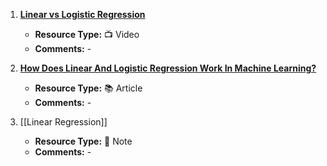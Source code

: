 1. [**Linear vs Logistic Regression**](https://www.youtube.com/watch?v=OCwZyYH14uw&list=PLasd6OSjN2oK4nLzXk7isXA9IjBKB4hdB&index=8&t=838s)
   - **Resource Type:** 📺 Video
   - **Comments:** -

2. [**How Does Linear And Logistic Regression Work In Machine Learning?**](https://www.analyticssteps.com/blogs/how-does-linear-and-logistic-regression-work-machine-learning)
   - **Resource Type:** 📚 Article
   - **Comments:** -

3. [[Linear Regression]]
   - **Resource Type:** 🔗 Note
   - **Comments:** -
